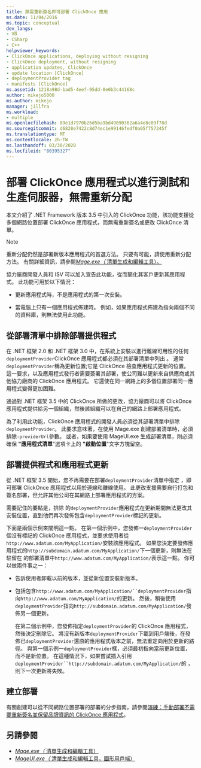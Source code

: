 ```yaml
---
title: 無需重新簽名即可部署 ClickOnce 應用
ms.date: 11/04/2016
ms.topic: conceptual
dev_langs:
- VB
- CSharp
- C++
helpviewer_keywords:
- ClickOnce applications, deploying without resigning
- ClickOnce deployment, without resigning
- application updates, ClickOnce
- update location [ClickOnce]
- deploymentProvider tag
- manifests [ClickOnce]
ms.assetid: 1218a98d-1ad5-4eef-95dd-0e0b3c44168c
author: mikejo5000
ms.author: mikejo
manager: jillfra
ms.workload:
- multiple
ms.openlocfilehash: 89e1d7970b26d5ba9bd49090362a6a4e8c09f78d
ms.sourcegitcommit: d6828e7422c8d74ec1e99146fedf0a05f757245f
ms.translationtype: MT
ms.contentlocale: zh-TW
ms.lasthandoff: 03/30/2020
ms.locfileid: "80395327"
---
```

# <a name="deploy-clickonce-applications-for-testing-and-production-servers-without-resigning"></a>部署 ClickOnce 應用程式以進行測試和生產伺服器，無需重新分配
本文介紹了 .NET Framework 版本 3.5 中引入的 ClickOnce 功能，該功能支援從多個網路位置部署 ClickOnce 應用程式，而無需重新簽名或更改 ClickOnce 清單。

> [!NOTE]
> 重新分配仍然是部署新版本應用程式的首選方法。 只要有可能，請使用重新分配方法。 有關詳細資訊，請參閱[*Mage.exe（* 清單生成和編輯工具）。](/dotnet/framework/tools/mage-exe-manifest-generation-and-editing-tool)

 協力廠商開發人員和 ISV 可以加入宣告此功能，從而簡化其客戶更新其應用程式。 此功能可用於以下情況：

- 更新應用程式時，不是應用程式的第一次安裝。

- 當電腦上只有一個應用程式佈建時。 例如，如果應用程式佈建為指向兩個不同的資料庫，則無法使用此功能。

## <a name="exclude-deploymentprovider-from-deployment-manifests"></a>從部署清單中排除部署提供程式
 在 .NET 框架 2.0 和 .NET 框架 3.0 中，在系統上安裝以進行離線可用性的任何`deploymentProvider`ClickOnce 應用程式都必須在其部署清單中列出 。 通常`deploymentProvider`稱為更新位置;它是 ClickOnce 檢查應用程式更新的位置。 這一要求，以及應用程式發行者需要簽署其部署，使公司難以更新來自供應商或其他協力廠商的 ClickOnce 應用程式。 它還使在同一網路上的多個位置部署同一應用程式變得更加困難。

 通過對 .NET 框架 3.5 中的 ClickOnce 所做的更改，協力廠商可以將 ClickOnce 應用程式提供給另一個組織，然後該組織可以在自己的網路上部署應用程式。

 為了利用此功能，ClickOnce 應用程式的開發人員必須從其部署清單中排除`deploymentProvider`。 此要求意味著，在使用 Mage.exe 創建部署清單時，必須排除`-providerUrl`參數。 或者，如果要使用 MageUI.exe 生成部署清單，則必須確保 **"應用程式清單**"選項卡上的 **"啟動位置**"文字方塊留空。

## <a name="deploymentprovider-and-application-updates"></a>部署提供程式和應用程式更新
 從 .NET 框架 3.5 開始，您不再需要在部署`deploymentProvider`清單中指定 ，即可部署 ClickOnce 應用程式以用於連線和離線使用。 此更改支援需要自行打包和簽名部署，但允許其他公司在其網路上部署應用程式的方案。

 需要記住的要點是，排除 的`deploymentProvider`應用程式在更新期間無法更改其安裝位置，直到他們再次發佈包含`deploymentProvider`標記的更新。

 下面是兩個示例來闡明這一點。 在第一個示例中，您發佈一`deploymentProvider`個沒有標記的 ClickOnce 應用程式，並要求使用者從`http://www.adatum.com/MyApplication/`安裝該應用程式。 如果您決定要發佈應用程式的`http://subdomain.adatum.com/MyApplication/`下一個更新，則無法在駐留在 的部署清單中`http://www.adatum.com/MyApplication/`表示這一點。 你可以做兩件事之一：

- 告訴使用者卸載以前的版本，並從新位置安裝新版本。

- 包括包含`http://www.adatum.com/MyApplication/``deploymentProvider`指向`http://www.adatum.com/MyApplication/`的更新。 然後，稍後使用`deploymentProvider`指向`http://subdomain.adatum.com/MyApplication/`發佈另一個更新。

  在第二個示例中，您發佈指定`deploymentProvider`的 ClickOnce 應用程式，然後決定刪除它。 將沒有新版本`deploymentProvider`下載到用戶端後，在發佈已`deploymentProvider`還原的應用程式版本之前，無法重定向用於更新的路徑。 與第一個示例一`deploymentProvider`樣，必須最初指向當前更新位置，而不是新位置。 在這種情況下，如果嘗試插入引用`deploymentProvider``http://subdomain.adatum.com/MyApplication/`的 ，則下一次更新將失敗。

## <a name="create-a-deployment"></a>建立部署
 有關創建可以從不同網路位置部署的部署的分步指南，請參閱[演練：手動部署不需要重新簽名並保留品牌資訊的 ClickOnce 應用程式](../deployment/walkthrough-manually-deploying-a-clickonce-app-no-re-signing-required.md)。

## <a name="see-also"></a>另請參閱
- [*Mage.exe（* 清單生成和編輯工具）](/dotnet/framework/tools/mage-exe-manifest-generation-and-editing-tool)
- [*MageUI.exe（* 清單生成和編輯工具，圖形用戶端）](/dotnet/framework/tools/mageui-exe-manifest-generation-and-editing-tool-graphical-client)
